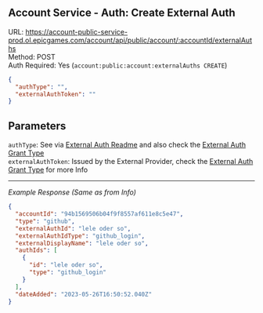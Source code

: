 ## Account Service - Auth: Create External Auth

URL: https://account-public-service-prod.ol.epicgames.com/account/api/public/account/:accountId/externalAuths \
Method: POST \
Auth Required: Yes (`account:public:account:externalAuths CREATE`)

```json
{
  "authType": "",
  "externalAuthToken": ""
}
```

## Parameters

`authType`: See via [External Auth Readme](./README.md) and also check the [External Auth Grant Type](../../Authentication/GrantTypes/external_auth.md#body) <br/>
`externalAuthToken`: Issued by the External Provider, check the [External Auth Grant Type](../../Authentication/GrantTypes/external_auth.md#body) for more Info

---

_Example Response (Same as from Info)_

```json
{
  "accountId": "94b1569506b04f9f8557af611e8c5e47",
  "type": "github",
  "externalAuthId": "lele oder so",
  "externalAuthIdType": "github_login",
  "externalDisplayName": "lele oder so",
  "authIds": [
    {
      "id": "lele oder so",
      "type": "github_login"
    }
  ],
  "dateAdded": "2023-05-26T16:50:52.040Z"
}
```
